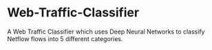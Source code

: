 # Web-Traffic-Classifier
A Web Traffic Classifier which uses Deep Neural Networks to classify Netflow flows into 5 different categories.
